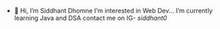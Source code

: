 - 👋 Hi, I’m Siddhant Dhomne
 I’m interested in Web Dev...
 I’m currently learning Java and DSA
 contact me on IG- _siddhant0_


<!---
Sidd606/Sidd606 is a ✨ special ✨ repository because its `README.md` (this file) appears on your GitHub profile.
You can click the Preview link to take a look at your changes.
--->
